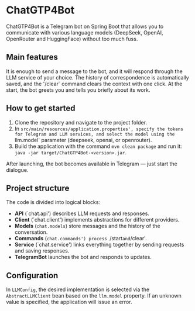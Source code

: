 # ChatGTP4Bot

ChatGTP4Bot is a Telegram bot on Spring Boot that allows you to communicate with various language models (DeepSeek, OpenAI, OpenRouter and HuggingFace) without too much fuss.

## Main features

It is enough to send a message to the bot, and it will respond through the LLM service of your choice. The history of correspondence is automatically saved, and the '/clear` command clears the context with one click. At the start, the bot greets you and tells you briefly about its work.

## How to get started

1. Clone the repository and navigate to the project folder.
2. In `src/main/resources/application.properties', specify the tokens for Telegram and LLM services, and select the model using the `llm.model` parameter (deepseek, openai, or openrouter).
3. Build the application with the command `mvn clean package` and run it: `java -jar target/ChatGTP4Bot-<version>.jar`.

After launching, the bot becomes available in Telegram — just start the dialogue.

## Project structure

The code is divided into logical blocks:

* **API** (`chat.api') describes LLM requests and responses.
* **Client** (`chat.client') implements abstractions for different providers.
* **Models** (`chat.models`) store messages and the history of the conversation.
* **Commands** (`chat.commands') process `/start` and `/clear'.
* **Service** (`chat.service') links everything together by sending requests and saving responses.
* **TelegramBot** launches the bot and responds to updates.

## Configuration

In `LLMConfig`, the desired implementation is selected via the `AbstractLLMClient` bean based on the `llm.model` property. If an unknown value is specified, the application will issue an error.
